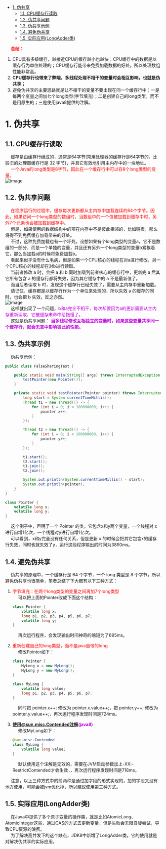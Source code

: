 
<!-- TOC -->

- [1. 伪共享](#1-伪共享)
    - [1.1. CPU缓存行读取](#11-cpu缓存行读取)
    - [1.2. 伪共享问题](#12-伪共享问题)
    - [1.3. 伪共享示例](#13-伪共享示例)
    - [1.4. 避免伪共享](#14-避免伪共享)
    - [1.5. 实际应用(LongAdder类)](#15-实际应用longadder类)

<!-- /TOC -->

&emsp; **<font color = "red">总结：</font>**  
1. CPU具有多级缓存，越接近CPU的缓存越小也越快；CPU缓存中的数据是以缓存行为单位处理的；CPU缓存行能带来免费加载数据的好处，所以处理数组性能非常高。  
2. **CPU缓存行也带来了弊端，多线程处理不相干的变量时会相互影响，也就是伪共享；**  
3. 避免伪共享的主要思路就是让不相干的变量不要出现在同一个缓存行中；一是每两个变量之间加七个long类型(字节填充)；二是创建自己的long类型，而不是用原生的；三是使用java8提供的注解。    


# 1. 伪共享
<!-- 
https://blog.csdn.net/qq_28119741/article/details/102815659
-->

## 1.1. CPU缓存行读取
&emsp; 缓存是由缓存行组成的，通常是64字节(常用处理器的缓存行是64字节的，比较旧的处理器缓存行是 32 字节)，并且它有效地引用主内存中的一块地址。  
&emsp; <font color = "red">一个Java的long类型是8字节，因此在一个缓存行中可以存8个long类型的变量。</font>  
![image](https://gitee.com/wt1814/pic-host/raw/master/images/java/concurrent/multi-51.png)  

## 1.2. 伪共享问题
&emsp; <font color = "red">在程序运行的过程中，缓存每次更新都从主内存中加载连续的64个字节。因此，如果访问一个long类型的数组时，当数组中的一个值被加载到缓存中时，另外7个元素也会被加载到缓存中。</font>  
&emsp; 但是，如果使用的数据结构中的项在内存中不是彼此相邻的，比如链表，那么将得不到免费缓存加载带来的好处。  
&emsp; 不过，这种免费加载也有一个坏处。设想如果有个long类型的变量a，它不是数组的一部分，而是一个单独的变量，并且还有另外一个long类型的变量b紧挨着它，那么当加载a的时候将免费加载b。  
&emsp; 看起来似乎没有什么毛病，但是如果一个CPU核心的线程在对a进行修改，另一个CPU核心的线程却在对b进行读取。  
&emsp; 当前者修改 a 时，会把 a 和 b 同时加载到前者核心的缓存行中，更新完 a 后其它所有包含 a 的缓存行都将失效，因为其它缓存中的 a 不是最新值了。  
&emsp; 而当后者读取 b 时，发现这个缓存行已经失效了，需要从主内存中重新加载。  
&emsp; 请记住，缓存都是以缓存行作为一个单位来处理的，所以失效 a 的缓存的同时，也会把 b 失效，反之亦然。  
![image](https://gitee.com/wt1814/pic-host/raw/master/images/java/concurrent/multi-52.png)  
&emsp; 这样就出现了一个问题，<font color = "clime">b和a完全不相干，每次却要因为a的更新需要从主内存重新读取，它被缓存未命中给拖慢了。</font>  
&emsp; 这就是伪共享问题： **<font color = "clime">当多线程修改互相独立的变量时，如果这些变量共享同一个缓存行，就会无意中影响彼此的性能。</font>**  

## 1.3. 伪共享示例  
&emsp; 伪共享示例：  

```java
public class FalseSharingTest {

    public static void main(String[] args) throws InterruptedException {
        testPointer(new Pointer());
    }

    private static void testPointer(Pointer pointer) throws InterruptedException {
        long start = System.currentTimeMillis();
        Thread t1 = new Thread(() -> {
            for (int i = 0; i < 100000000; i++) {
                pointer.x++;
            }
        });

        Thread t2 = new Thread(() -> {
            for (int i = 0; i < 100000000; i++) {
                pointer.y++;
            }
        });

        t1.start();
        t2.start();
        t1.join();
        t2.join();

        System.out.println(System.currentTimeMillis() - start);
        System.out.println(pointer);
    }
}

class Pointer {
    volatile long x;
    volatile long y;
}
```
&emsp; 这个例子中，声明了一个 Pointer 的类，它包含x和y两个变量，一个线程对 x 进行自增1亿次，一个线程对y进行自增1亿次。  
&emsp; 可以看到，x和y完全没有任何关系，但是更新 x 的时候会把其它包含x的缓存行失效，同时也就失效了y，运行这段程序输出的时间为3890ms。  

## 1.4. 避免伪共享  
&emsp; 伪共享的原理中，一个缓存行是 64 个字节，一个 long 类型是 8 个字节，所以避免伪共享也很简单，笔者总结了下大概有以下三种方式：

1. <font color = "red">字节填充：在两个long类型的变量之间再加7个long类型</font>  
    &emsp; 可以把上面的Pointer改成下面这个结构：

    ```java
    class Pointer {
        volatile long x;
        long p1, p2, p3, p4, p5, p6, p7;
        volatile long y;
    }
    ```
    &emsp; 再次运行程序，会发现输出时间神奇的缩短为了695ms。

2. <font color = "red">重新创建自己的long类型，而不是java自带的long</font>  
    &emsp; 修改Pointer如下：

    ```java
    class Pointer {
        MyLong x = new MyLong();
        MyLong y = new MyLong();
    }

    class MyLong {
        volatile long value;
        long p1, p2, p3, p4, p5, p6, p7;
    }
    ```
    &emsp; 同时把 pointer.x++; 修改为 pointer.x.value++;，把 pointer.y++; 修改为 pointer.y.value++;，再次运行程序发现时间是724ms。  
3. **<font color = "clime">使用@sun.misc.Contended注解(java8)</font>**  
    &emsp; 修改MyLong如下：

    ```java
    @sun.misc.Contended
    class MyLong {
        volatile long value;
    }
    ```
    &emsp; 默认使用这个注解是无效的，需要在JVM启动参数加上-XX:-RestrictContended才会生效，，再次运行程序发现时间是718ms。  

&emsp; 注意，以上三种方式中的前两种是通过加字段的形式实现的，加的字段又没有地方使用，可能会被jvm优化掉，所以建议使用第三种方式。  

## 1.5. 实际应用(LongAdder类)
&emsp; 在Java中提供了多个原子变量的操作类，就是比如AtomicLong、AtomicInteger这些，通过CAS的方式去更新变量，但是失败会无限自旋尝试，导致CPU资源的浪费。  
&emsp; 为了解决高并发下的这个缺点，JDK8中新增了LongAdder类，它的使用就是对解决伪共享的实际应用。  



